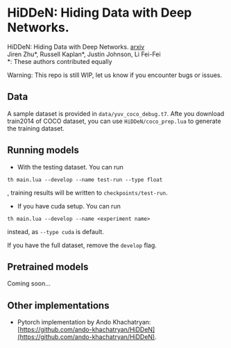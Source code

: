 # HiDDeN: Hiding Data with Deep Networks. 
HiDDeN: Hiding Data with Deep Networks. [arxiv](https://arxiv.org/abs/1807.09937)  
Jiren Zhu*, Russell Kaplan*, Justin Johnson, Li Fei-Fei  
*: These authors contributed equally

Warning: This repo is still WIP, let us know if you encounter bugs or issues.

## Data
A sample dataset is provided in `data/yuv_coco_debug.t7`. Afte you download train2014 of COCO dataset, you can use `HiDDeN/coco_prep.lua` to generate the training dataset.

## Running models
* With the testing dataset. You can run
```
th main.lua --develop --name test-run --type float
```
, training results will be written to `checkpoints/test-run`.  

* If you have cuda setup. You can run 
```
th main.lua --develop --name <experiment name>
```
 instead, as `--type cuda` is default.

If you have the full dataset, remove the `develop` flag.

## Pretrained models
Coming soon...

## Other implementations
* Pytorch implementation by Ando Khachatryan: [https://github.com/ando-khachatryan/HiDDeN](https://github.com/ando-khachatryan/HiDDeN).
